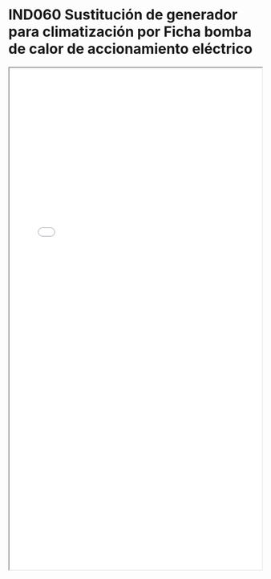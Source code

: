 # IND060  Sustitución de generador para climatización por Ficha bomba de calor de accionamiento eléctrico

<iframe src="../IND060  Sustitución de generador para climatización por Ficha bomba de calor de accionamiento eléctrico.pdf" width="100%" height="1000px"></iframe>
